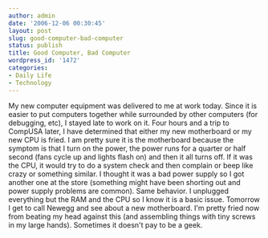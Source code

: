 ```yaml
---
author: admin
date: '2006-12-06 00:30:45'
layout: post
slug: good-computer-bad-computer
status: publish
title: Good Computer, Bad Computer
wordpress_id: '1472'
categories:
- Daily Life
- Technology
---
```


My new computer equipment was delivered to me at work today. Since it is
easier to put computers together while surrounded by other computers
(for debugging, etc), I stayed late to work on it. Four hours and a trip
to CompUSA later, I have determined that either my new motherboard or my
new CPU is fried. I am pretty sure it is the motherboard because the
symptom is that I turn on the power, the power runs for a quarter or
half second (fans cycle up and lights flash on) and then it all turns
off. If it was the CPU, it would try to do a system check and then
complain or beep like crazy or something similar. I thought it was a bad
power supply so I got another one at the store (something might have
been shorting out and power supply problems are common). Same behavior.
I unplugged everything but the RAM and the CPU so I know it is a basic
issue. Tomorrow I get to call Newegg and see about a new motherboard.
I'm pretty fried now from beating my head against this (and assembling
things with tiny screws in my large hands). Sometimes it doesn't pay to
be a geek.
